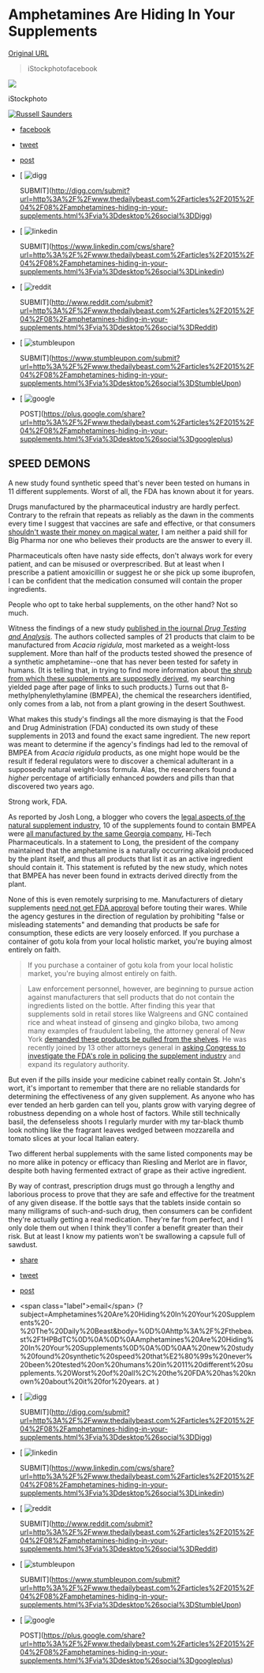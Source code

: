 # Amphetamines Are Hiding In Your Supplements

[Original URL](http://www.thedailybeast.com/articles/2015/04/08/amphetamines-hiding-in-your-supplements.html)

> iStockphotofacebook

![](http://cdn.thedailybeast.com/content/dailybeast/articles/2015/04/08/amphetamines-hiding-in-your-supplements/jcr:content/image.crop.800.500.jpg/1428519986171.cached.jpg)

iStockphoto

[![Russell Saunders](http://cdn.thedailybeast.com/etc/authors/r/russell-saunders/image.crop.200.200.jpg/1409112540593.cached.jpg)](http://www.thedailybeast.com/contributors/russell-saunders.html)

- [<span class="visuallyhidden">facebook</span>]()

- [<span class="visuallyhidden">tweet</span>](https://twitter.com/intent/tweet?url=http%3A%2F%2Fthebea.st%2F1HPBdmx&via=russellsaunder1&related=thedailybeast%3AThe%20Daily%20Beast&text=Amphetamines%20Are%20Hiding%20In%20Your%20Supplements&counturl=http://www.thedailybeast.com/articles/2015/04/08/amphetamines-hiding-in-your-supplements.html)

- [<span class="visuallyhidden">post</span>]()

- [<span class="social-share-image">
    <img src="http://static.thedailybeast.com/optimizely/optly_digg.svg" alt="digg">
  </span>

  <span class="visuallyhidden">SUBMIT</span>](http://digg.com/submit?url=http%3A%2F%2Fwww.thedailybeast.com%2Farticles%2F2015%2F04%2F08%2Famphetamines-hiding-in-your-supplements.html%3Fvia%3Ddesktop%26social%3DDigg)

- [<span class="social-share-image">
    <img src="http://static.thedailybeast.com/optimizely/optly_linkedin.svg" alt="linkedin">
  </span>

  <span class="visuallyhidden">SUBMIT</span>](https://www.linkedin.com/cws/share?url=http%3A%2F%2Fwww.thedailybeast.com%2Farticles%2F2015%2F04%2F08%2Famphetamines-hiding-in-your-supplements.html%3Fvia%3Ddesktop%26social%3DLinkedin)

- [<span class="social-share-image">
    <img src="http://static.thedailybeast.com/optimizely/optly_reddit.svg" alt="reddit">
  </span>

  <span class="visuallyhidden">SUBMIT</span>](http://www.reddit.com/submit?url=http%3A%2F%2Fwww.thedailybeast.com%2Farticles%2F2015%2F04%2F08%2Famphetamines-hiding-in-your-supplements.html%3Fvia%3Ddesktop%26social%3DReddit)

- [<span class="social-share-image">
    <img src="http://static.thedailybeast.com/optimizely/optly_stumbleupon.svg" alt="stumbleupon">
  </span>

  <span class="visuallyhidden">SUBMIT</span>](https://www.stumbleupon.com/submit?url=http%3A%2F%2Fwww.thedailybeast.com%2Farticles%2F2015%2F04%2F08%2Famphetamines-hiding-in-your-supplements.html%3Fvia%3Ddesktop%26social%3DStumbleUpon)

- [<span class="social-share-image">
    <img src="http://static.thedailybeast.com/optimizely/optly_googleplus.svg" alt="google">
  </span>

  <span class="visuallyhidden">POST</span>](https://plus.google.com/share?url=http%3A%2F%2Fwww.thedailybeast.com%2Farticles%2F2015%2F04%2F08%2Famphetamines-hiding-in-your-supplements.html%3Fvia%3Ddesktop%26social%3Dgoogleplus)

## SPEED DEMONS

A new study found synthetic speed that's never been tested on humans in 11 different supplements. Worst of all, the FDA has known about it for years.

Drugs manufactured by the pharmaceutical industry are hardly perfect. Contrary to the refrain that repeats as reliably as the dawn in the comments every time I suggest that vaccines are safe and effective, or that consumers [shouldn't waste their money on magical water](http://www.thedailybeast.com/articles/2015/03/17/sorry-hippies-homeopathy-is-totally-useless.html), I am neither a paid shill for Big Pharma nor one who believes their products are the answer to every ill.

Pharmaceuticals often have nasty side effects, don't always work for every patient, and can be misused or overprescribed. But at least when I prescribe a patient amoxicillin or suggest he or she pick up some ibuprofen, I can be confident that the medication consumed will contain the proper ingredients.

People who opt to take herbal supplements, on the other hand? Not so much.

Witness the findings of a new study [published in the journal _Drug Testing and Analysis_](http://onlinelibrary.wiley.com/doi/10.1002/dta.1793/full). The authors collected samples of 21 products that claim to be manufactured from _Acacia rigidula_, most marketed as a weight-loss supplement. More than half of the products tested showed the presence of a synthetic amphetamine--one that has never been tested for safety in humans. (It is telling that, in trying to find more information about [the shrub from which these supplements are supposedly derived](http://www.aridzonetrees.com/AZT%20Interactive%20Buttons/Tree%20Index/Cut%20sheets/Acacia/Acacia%20rigidula.htm), my searching yielded page after page of links to such products.) Turns out that ß-methylphenylethylamine (BMPEA), the chemical the researchers identified, only comes from a lab, not from a plant growing in the desert Southwest.

What makes this study's findings all the more dismaying is that the Food and Drug Administration (FDA) conducted its own study of these supplements in 2013 and found the exact same ingredient. The new report was meant to determine if the agency's findings had led to the removal of BMPEA from _Acacia rigidula_ products, as one might hope would be the result if federal regulators were to discover a chemical adulterant in a supposedly natural weight-loss formula. Alas, the researchers found a _higher_ percentage of artificially enhanced powders and pills than that discovered two years ago.

Strong work, FDA.

As reported by Josh Long, a blogger who covers the [legal aspects of the natural supplement industry](http://www.naturalproductsinsider.com/blogs/supplement-law.aspx), 10 of the supplements found to contain BMPEA were [all manufactured by the same Georgia company](http://www.naturalproductsinsider.com/blogs/supplement-law/2015/04/amphetamine-like-substance-found-in-weight-loss-sports-supplements.aspx), Hi-Tech Pharmaceuticals. In a statement to Long, the president of the company maintained that the amphetamine is a naturally occurring alkaloid produced by the plant itself, and thus all products that list it as an active ingredient should contain it. This statement is refuted by the new study, which notes that BMPEA has never been found in extracts derived directly from the plant.

None of this is even remotely surprising to me. Manufacturers of dietary supplements [need not get FDA approval](http://www.fda.gov/AboutFDA/Transparency/Basics/ucm194344.htm) before touting their wares. While the agency gestures in the direction of regulation by prohibiting "false or misleading statements" and demanding that products be safe for consumption, these edicts are very loosely enforced. If you purchase a container of gotu kola from your local holistic market, you're buying almost entirely on faith.

> If you purchase a container of gotu kola from your local holistic market, you're buying almost entirely on faith.

> Law enforcement personnel, however, are beginning to pursue action against manufacturers that sell products that do not contain the ingredients listed on the bottle. After finding this year that supplements sold in retail stores like Walgreens and GNC contained rice and wheat instead of ginseng and gingko biloba, two among many examples of fraudulent labeling, the attorney general of New York [demanded these products be pulled from the shelves](http://well.blogs.nytimes.com/2015/02/03/new-york-attorney-general-targets-supplements-at-major-retailers/). He was recently joined by 13 other attorneys general in [asking Congress to investigate the FDA's role in policing the supplement industry](http://www.naturalproductsinsider.com/blogs/global-evolutions/2015/04/14-us-ags-ask-congress-to-investigate-botanical-s.aspx) and expand its regulatory authority.

But even if the pills inside your medicine cabinet really contain St. John's wort, it's important to remember that there are no reliable standards for determining the effectiveness of any given supplement. As anyone who has ever tended an herb garden can tell you, plants grow with varying degree of robustness depending on a whole host of factors. While still technically basil, the defenseless shoots I regularly murder with my tar-black thumb look nothing like the fragrant leaves wedged between mozzarella and tomato slices at your local Italian eatery.

Two different herbal supplements with the same listed components may be no more alike in potency or efficacy than Riesling and Merlot are in flavor, despite both having fermented extract of grape as their active ingredient.

By way of contrast, prescription drugs must go through a lengthy and laborious process to prove that they are safe and effective for the treatment of any given disease. If the bottle says that the tablets inside contain so many milligrams of such-and-such drug, then consumers can be confident they're actually getting a real medication. They're far from perfect, and I only dole them out when I think they'll confer a benefit greater than their risk. But at least I know my patients won't be swallowing a capsule full of sawdust.

- [<span class="label">share</span>]()

- [<span class="label">tweet</span>](https://twitter.com/intent/tweet?url=http%3A%2F%2Fthebea.st%2F1HPBdmx&via=russellsaunder1&related=thedailybeast%3AThe%20Daily%20Beast&text=Amphetamines%20Are%20Hiding%20In%20Your%20Supplements&counturl=http://www.thedailybeast.com/articles/2015/04/08/amphetamines-hiding-in-your-supplements.html)

- [<span class="label">post</span>]()

- <script type="text/javascript">
  <!--
  h='';a='&#64;';n='&#x3f;&#x73;&#x75;&#98;&#106;&#x65;&#x63;&#116;&#x3d;&#x41;&#x6d;&#112;&#104;&#x65;&#116;&#x61;&#x6d;&#x69;&#110;&#x65;&#x73;&#x25;&#50;&#48;&#x41;&#114;&#x65;&#x25;&#50;&#48;&#72;&#x69;&#100;&#x69;&#110;&#x67;&#x25;&#50;&#48;&#x49;&#110;&#x25;&#50;&#48;&#x59;&#x6f;&#x75;&#114;&#x25;&#50;&#48;&#x53;&#x75;&#112;&#112;&#108;&#x65;&#x6d;&#x65;&#110;&#116;&#x73;&#x25;&#50;&#48;&#x2d;&#x25;&#50;&#48;&#84;&#104;&#x65;&#x25;&#50;&#48;&#68;&#x61;&#x69;&#108;&#x79;&#x25;&#50;&#48;&#66;&#x65;&#x61;&#x73;&#116;&#38;&#98;&#x6f;&#100;&#x79;&#x3d;&#x25;&#48;&#68;&#x25;&#48;&#x41;&#104;&#116;&#116;&#112;&#x25;&#x33;&#x41;&#x25;&#50;&#70;&#x25;&#50;&#70;&#116;&#104;&#x65;&#98;&#x65;&#x61;&#46;&#x73;&#116;&#x25;&#50;&#70;&#x31;&#72;&#80;&#66;&#100;&#84;&#x43;&#x25;&#48;&#68;&#x25;&#48;&#x41;&#x25;&#48;&#68;&#x25;&#48;&#x41;&#x41;&#x6d;&#112;&#104;&#x65;&#116;&#x61;&#x6d;&#x69;&#110;&#x65;&#x73;&#x25;&#50;&#48;&#x41;&#114;&#x65;&#x25;&#50;&#48;&#72;&#x69;&#100;&#x69;&#110;&#x67;&#x25;&#50;&#48;&#x49;&#110;&#x25;&#50;&#48;&#x59;&#x6f;&#x75;&#114;&#x25;&#50;&#48;&#x53;&#x75;&#112;&#112;&#108;&#x65;&#x6d;&#x65;&#110;&#116;&#x73;&#x25;&#48;&#68;&#x25;&#48;&#x41;&#x25;&#48;&#68;&#x25;&#48;&#x41;&#x41;&#x25;&#50;&#48;&#110;&#x65;&#x77;&#x25;&#50;&#48;&#x73;&#116;&#x75;&#100;&#x79;&#x25;&#50;&#48;&#102;&#x6f;&#x75;&#110;&#100;&#x25;&#50;&#48;&#x73;&#x79;&#110;&#116;&#104;&#x65;&#116;&#x69;&#x63;&#x25;&#50;&#48;&#x73;&#112;&#x65;&#x65;&#100;&#x25;&#50;&#48;&#116;&#104;&#x61;&#116;&#x25;&#x45;&#50;&#x25;&#56;&#48;&#x25;&#x39;&#x39;&#x73;&#x25;&#50;&#48;&#110;&#x65;&#118;&#x65;&#114;&#x25;&#50;&#48;&#98;&#x65;&#x65;&#110;&#x25;&#50;&#48;&#116;&#x65;&#x73;&#116;&#x65;&#100;&#x25;&#50;&#48;&#x6f;&#110;&#x25;&#50;&#48;&#104;&#x75;&#x6d;&#x61;&#110;&#x73;&#x25;&#50;&#48;&#x69;&#110;&#x25;&#50;&#48;&#x31;&#x31;&#x25;&#50;&#48;&#100;&#x69;&#102;&#102;&#x65;&#114;&#x65;&#110;&#116;&#x25;&#50;&#48;&#x73;&#x75;&#112;&#112;&#108;&#x65;&#x6d;&#x65;&#110;&#116;&#x73;&#46;&#x25;&#50;&#48;&#x57;&#x6f;&#114;&#x73;&#116;&#x25;&#50;&#48;&#x6f;&#102;&#x25;&#50;&#48;&#x61;&#108;&#108;&#x25;&#50;&#x43;&#x25;&#50;&#48;&#116;&#104;&#x65;&#x25;&#50;&#48;&#70;&#68;&#x41;&#x25;&#50;&#48;&#104;&#x61;&#x73;&#x25;&#50;&#48;&#x6b;&#110;&#x6f;&#x77;&#110;&#x25;&#50;&#48;&#x61;&#98;&#x6f;&#x75;&#116;&#x25;&#50;&#48;&#x69;&#116;&#x25;&#50;&#48;&#102;&#x6f;&#114;&#x25;&#50;&#48;&#x79;&#x65;&#x61;&#114;&#x73;&#46;';e=n+a+h;
  document.write('<a h'+'ref'+'="ma'+'ilto'+':'+e+'" clas'+'s="em' + 'ail">'+'&#60;&#x73;&#112;&#x61;&#110;&#32;&#x63;&#108;&#x61;&#x73;&#x73;&#x3d;&#34;&#108;&#x61;&#98;&#x65;&#108;&#34;&#62;&#x65;&#x6d;&#x61;&#x69;&#108;&#60;&#x2f;&#x73;&#112;&#x61;&#110;&#62;'+'<\/'+'a'+'>');
  // -->
  </script>

  <noscript>&#60;&#x73;&#112;&#x61;&#110;&#32;&#x63;&#108;&#x61;&#x73;&#x73;&#x3d;&#34;&#108;&#x61;&#98;&#x65;&#108;&#34;&#62;&#x65;&#x6d;&#x61;&#x69;&#108;&#60;&#x2f;&#x73;&#112;&#x61;&#110;&#62;&#32;&#40;&#x3f;&#x73;&#x75;&#98;&#106;&#x65;&#x63;&#116;&#x3d;&#x41;&#x6d;&#112;&#104;&#x65;&#116;&#x61;&#x6d;&#x69;&#110;&#x65;&#x73;&#x25;&#50;&#48;&#x41;&#114;&#x65;&#x25;&#50;&#48;&#72;&#x69;&#100;&#x69;&#110;&#x67;&#x25;&#50;&#48;&#x49;&#110;&#x25;&#50;&#48;&#x59;&#x6f;&#x75;&#114;&#x25;&#50;&#48;&#x53;&#x75;&#112;&#112;&#108;&#x65;&#x6d;&#x65;&#110;&#116;&#x73;&#x25;&#50;&#48;&#x2d;&#x25;&#50;&#48;&#84;&#104;&#x65;&#x25;&#50;&#48;&#68;&#x61;&#x69;&#108;&#x79;&#x25;&#50;&#48;&#66;&#x65;&#x61;&#x73;&#116;&#38;&#98;&#x6f;&#100;&#x79;&#x3d;&#x25;&#48;&#68;&#x25;&#48;&#x41;&#104;&#116;&#116;&#112;&#x25;&#x33;&#x41;&#x25;&#50;&#70;&#x25;&#50;&#70;&#116;&#104;&#x65;&#98;&#x65;&#x61;&#46;&#x73;&#116;&#x25;&#50;&#70;&#x31;&#72;&#80;&#66;&#100;&#84;&#x43;&#x25;&#48;&#68;&#x25;&#48;&#x41;&#x25;&#48;&#68;&#x25;&#48;&#x41;&#x41;&#x6d;&#112;&#104;&#x65;&#116;&#x61;&#x6d;&#x69;&#110;&#x65;&#x73;&#x25;&#50;&#48;&#x41;&#114;&#x65;&#x25;&#50;&#48;&#72;&#x69;&#100;&#x69;&#110;&#x67;&#x25;&#50;&#48;&#x49;&#110;&#x25;&#50;&#48;&#x59;&#x6f;&#x75;&#114;&#x25;&#50;&#48;&#x53;&#x75;&#112;&#112;&#108;&#x65;&#x6d;&#x65;&#110;&#116;&#x73;&#x25;&#48;&#68;&#x25;&#48;&#x41;&#x25;&#48;&#68;&#x25;&#48;&#x41;&#x41;&#x25;&#50;&#48;&#110;&#x65;&#x77;&#x25;&#50;&#48;&#x73;&#116;&#x75;&#100;&#x79;&#x25;&#50;&#48;&#102;&#x6f;&#x75;&#110;&#100;&#x25;&#50;&#48;&#x73;&#x79;&#110;&#116;&#104;&#x65;&#116;&#x69;&#x63;&#x25;&#50;&#48;&#x73;&#112;&#x65;&#x65;&#100;&#x25;&#50;&#48;&#116;&#104;&#x61;&#116;&#x25;&#x45;&#50;&#x25;&#56;&#48;&#x25;&#x39;&#x39;&#x73;&#x25;&#50;&#48;&#110;&#x65;&#118;&#x65;&#114;&#x25;&#50;&#48;&#98;&#x65;&#x65;&#110;&#x25;&#50;&#48;&#116;&#x65;&#x73;&#116;&#x65;&#100;&#x25;&#50;&#48;&#x6f;&#110;&#x25;&#50;&#48;&#104;&#x75;&#x6d;&#x61;&#110;&#x73;&#x25;&#50;&#48;&#x69;&#110;&#x25;&#50;&#48;&#x31;&#x31;&#x25;&#50;&#48;&#100;&#x69;&#102;&#102;&#x65;&#114;&#x65;&#110;&#116;&#x25;&#50;&#48;&#x73;&#x75;&#112;&#112;&#108;&#x65;&#x6d;&#x65;&#110;&#116;&#x73;&#46;&#x25;&#50;&#48;&#x57;&#x6f;&#114;&#x73;&#116;&#x25;&#50;&#48;&#x6f;&#102;&#x25;&#50;&#48;&#x61;&#108;&#108;&#x25;&#50;&#x43;&#x25;&#50;&#48;&#116;&#104;&#x65;&#x25;&#50;&#48;&#70;&#68;&#x41;&#x25;&#50;&#48;&#104;&#x61;&#x73;&#x25;&#50;&#48;&#x6b;&#110;&#x6f;&#x77;&#110;&#x25;&#50;&#48;&#x61;&#98;&#x6f;&#x75;&#116;&#x25;&#50;&#48;&#x69;&#116;&#x25;&#50;&#48;&#102;&#x6f;&#114;&#x25;&#50;&#48;&#x79;&#x65;&#x61;&#114;&#x73;&#46;&#32;&#x61;&#116;&#32;&#x29;</noscript>

- [<span class="social-share-image">
    <img src="http://static.thedailybeast.com/optimizely/optly_digg.svg" alt="digg">
  </span>

  <span class="label">SUBMIT</span>](http://digg.com/submit?url=http%3A%2F%2Fwww.thedailybeast.com%2Farticles%2F2015%2F04%2F08%2Famphetamines-hiding-in-your-supplements.html%3Fvia%3Ddesktop%26social%3DDigg)

- [<span class="social-share-image">
    <img src="http://static.thedailybeast.com/optimizely/optly_linkedin.svg" alt="linkedin">
  </span>

  <span class="label">SUBMIT</span>](https://www.linkedin.com/cws/share?url=http%3A%2F%2Fwww.thedailybeast.com%2Farticles%2F2015%2F04%2F08%2Famphetamines-hiding-in-your-supplements.html%3Fvia%3Ddesktop%26social%3DLinkedin)

- [<span class="social-share-image">
    <img src="http://static.thedailybeast.com/optimizely/optly_reddit.svg" alt="reddit">
  </span>

  <span class="label">SUBMIT</span>](http://www.reddit.com/submit?url=http%3A%2F%2Fwww.thedailybeast.com%2Farticles%2F2015%2F04%2F08%2Famphetamines-hiding-in-your-supplements.html%3Fvia%3Ddesktop%26social%3DReddit)

- [<span class="social-share-image">
    <img src="http://static.thedailybeast.com/optimizely/optly_stumbleupon.svg" alt="stumbleupon">
  </span>

  <span class="label">SUBMIT</span>](https://www.stumbleupon.com/submit?url=http%3A%2F%2Fwww.thedailybeast.com%2Farticles%2F2015%2F04%2F08%2Famphetamines-hiding-in-your-supplements.html%3Fvia%3Ddesktop%26social%3DStumbleUpon)

- [<span class="social-share-image">
    <img src="http://static.thedailybeast.com/optimizely/optly_googleplus.svg" alt="google">
  </span>

  <span class="label">POST</span>](https://plus.google.com/share?url=http%3A%2F%2Fwww.thedailybeast.com%2Farticles%2F2015%2F04%2F08%2Famphetamines-hiding-in-your-supplements.html%3Fvia%3Ddesktop%26social%3Dgoogleplus)
